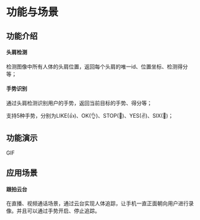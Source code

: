 # 功能与场景

## 功能介绍

#### 头肩检测

检测图像中所有人体的头肩位置，返回每个头肩的唯一id、位置坐标、检测得分等；

#### 手势识别

通过头肩检测识别用户的手势，返回当前目标的手势、得分等；

支持5种手势，分别为LIKE(👍)、OK(👌)、STOP(🤚)、YES(✌️)、SIX(🤙)；



## 功能演示

GIF



## 应用场景

#### 跟拍云台

在直播、视频通话场景，通过云台实现人体追踪，让手机一直正面朝向用户进行录像。并且可以通过手势开启、停止追踪。



